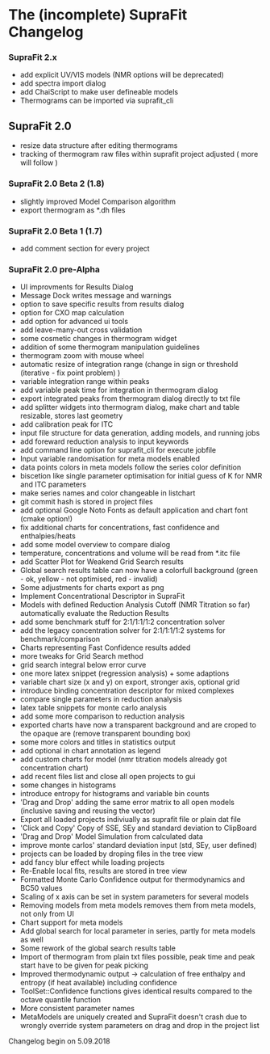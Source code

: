 # The (incomplete) SupraFit Changelog

### SupraFit 2.x

- add explicit UV/VIS models (NMR options will be deprecated)
- add spectra import dialog
- add ChaiScript to make user defineable models
- Thermograms can be imported via suprafit_cli

## SupraFit 2.0

- resize data structure after editing thermograms 
- tracking of thermogram raw files within suprafit project adjusted ( more will follow )

### SupraFit 2.0 Beta 2 (1.8)

- slightly improved Model Comparison algorithm
- export thermogram as *.dh files

### SupraFit 2.0 Beta 1 (1.7)

- add comment section for every project

### SupraFit 2.0 pre-Alpha
- UI improvments for Results Dialog 
- Message Dock writes message and warnings
- option to save specific results from results dialog
- option for CXO map calculation
- add option for advanced ui tools
- add leave-many-out cross validation
- some cosmetic changes in thermogram widget
- addition of some thermogram manipulation guidelines
- thermogram zoom with mouse wheel
- automatic resize of integration range (change in sign or threshold (iterative - fix point problem) )
- variable integration range within peaks
- add variable peak time for integration in thermogram dialog
- export integrated peaks from thermogram dialog directly to txt file
- add splitter widgets into thermogram dialog, make chart and table resizable, stores last geometry
- add calibration peak for ITC
- input file structure for data generation, adding models, and running jobs
- add foreward reduction analysis to input keywords
- add command line option for suprafit_cli for execute jobfile
- Input variable randomisation for meta models enabled
- data points colors in meta models follow the series color definition
- biscetion like single parameter optimisation for initial guess of K for NMR and ITC parameters
- make series names and color changeable in listchart
- git commit hash is stored in project files
- add optional Google Noto Fonts as default application and chart font (cmake option!)
- fix additional charts for concentrations, fast confidence and enthalpies/heats
- add some model overview to compare dialog
- temperature, concentrations and volume will be read from \*.itc file
- add Scatter Plot for Weakend Grid Search results
- Global search results table can now have a colorfull background (green - ok, yellow - not optimised, red - invalid)
- Some adjustments for charts export as png
- Implement Concentrational Descriptor in SupraFit
- Models with defined Reduction Analysis Cutoff (NMR Titration so far) automatically evaluate the Reduction Results
- add some benchmark stuff for 2:1/1:1/1:2 concentration solver
- add the legacy concentration solver for 2:1/1:1/1:2 systems for benchmark/comparison
- Charts representing Fast Confidence results added
- more tweaks for Grid Search method
- grid search integral below error curve
- one more latex snippet (regression analysis) + some adaptions
- variable chart size (x and y) on export, stronger axis, optional grid
- introduce binding concentration descriptor for mixed complexes
- compare single parameters in reduction analysis
- latex table snippets for monte carlo analysis
- add some more comparison to reduction analysis
- exported charts have now a transparent background and are croped to the opaque are (remove transparent bounding box)
- some more colors and titles in statistics output
- add optional in chart annotation as legend
- add custom charts for model (nmr titration models already got concentration chart)
- add recent files list and close all open projects to gui
- some changes in histograms
- introduce entropy for histograms and variable bin counts
- 'Drag and Drop' adding the same error matrix to all open models (inclusive saving and reusing the vector)
- Export all loaded projects indiviually as suprafit file or plain dat file
- 'Click and Copy' Copy of SSE, SEy and standard deviation to ClipBoard
- 'Drag and Drop' Model Simulation from calculated data
- improve monte carlos' standard deviation input (std, SEy, user defined)
- projects can be loaded by droping files in the tree view
- add fancy blur effect while loading projects
- Re-Enable local fits, results are stored in tree view
- Formatted Monte Carlo Confidence output for thermodynamics and BC50 values
- Scaling of x axis can be set in system parameters for several models
- Removing models from meta models removes them from meta models, not only from UI
- Chart support for meta models
- Add global search for local parameter in series, partly for meta models as well
- Some rework of the global search results table
- Import of thermogram from plain txt files possible, peak time and peak start have to be given for peak picking
- Improved thermodynamic output -> calculation of free enthalpy and entropy (if heat available) including confidence
- ToolSet::Confidence functions gives identical results compared to the octave quantile function
- More consistent parameter names 
- MetaModels are uniquely created and SupraFit doesn't crash due to wrongly
override system parameters on drag and drop in the project list

Changelog begin on 5.09.2018
